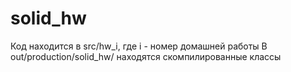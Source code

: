 # solid_hw

Код находится в src/hw_i, где i - номер домашней работы
В out/production/solid_hw/ находятся скомпилированные классы
